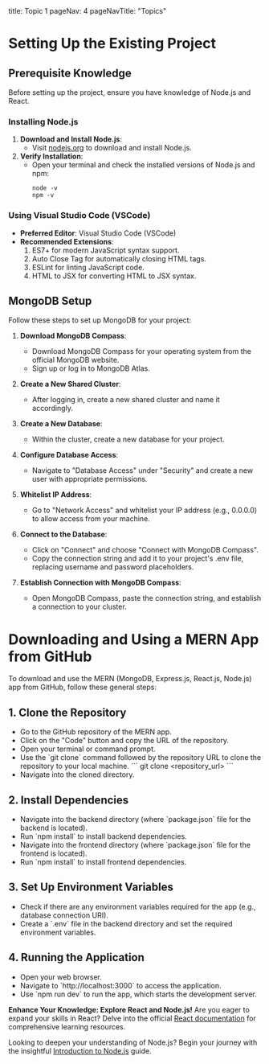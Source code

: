 <frontmatter>
  title: Topic 1
  pageNav: 4
  pageNavTitle: "Topics"
</frontmatter>

<br>

# Setting Up the Existing Project

## Prerequisite Knowledge

Before setting up the project, ensure you have knowledge of Node.js and React.

### Installing Node.js

1. **Download and Install Node.js**:
   - Visit [nodejs.org](https://nodejs.org) to download and install Node.js.
2. **Verify Installation**:
   - Open your terminal and check the installed versions of Node.js and npm:
     ```
     node -v
     npm -v
     ```

### Using Visual Studio Code (VSCode)

- **Preferred Editor**: Visual Studio Code (VSCode)
- **Recommended Extensions**:
  1. ES7+ for modern JavaScript syntax support.
  2. Auto Close Tag for automatically closing HTML tags.
  3. ESLint for linting JavaScript code.
  4. HTML to JSX for converting HTML to JSX syntax.

## MongoDB Setup

Follow these steps to set up MongoDB for your project:

1. **Download MongoDB Compass**:

   - Download MongoDB Compass for your operating system from the official MongoDB website.
   - Sign up or log in to MongoDB Atlas.

2. **Create a New Shared Cluster**:

   - After logging in, create a new shared cluster and name it accordingly.

3. **Create a New Database**:

   - Within the cluster, create a new database for your project.

4. **Configure Database Access**:

   - Navigate to "Database Access" under "Security" and create a new user with appropriate permissions.

5. **Whitelist IP Address**:

   - Go to "Network Access" and whitelist your IP address (e.g., 0.0.0.0) to allow access from your machine.

6. **Connect to the Database**:

   - Click on "Connect" and choose "Connect with MongoDB Compass".
   - Copy the connection string and add it to your project's .env file, replacing username and password placeholders.

7. **Establish Connection with MongoDB Compass**:

   - Open MongoDB Compass, paste the connection string, and establish a connection to your cluster.

# Downloading and Using a MERN App from GitHub

To download and use the MERN (MongoDB, Express.js, React.js, Node.js) app from GitHub, follow these general steps:

## 1. Clone the Repository

- Go to the GitHub repository of the MERN app.
- Click on the "Code" button and copy the URL of the repository.
- Open your terminal or command prompt.
- Use the \`git clone\` command followed by the repository URL to clone the repository to your local machine.
  \`\`\`
  git clone <repository_url>
  \`\`\`
- Navigate into the cloned directory.

## 2. Install Dependencies

- Navigate into the backend directory (where \`package.json\` file for the backend is located).
- Run \`npm install\` to install backend dependencies.
- Navigate into the frontend directory (where \`package.json\` file for the frontend is located).
- Run \`npm install\` to install frontend dependencies.

## 3. Set Up Environment Variables

- Check if there are any environment variables required for the app (e.g., database connection URI).
- Create a \`.env\` file in the backend directory and set the required environment variables.

## 4. Running the Application

- Open your web browser.
- Navigate to \`http://localhost:3000\` to access the application.
- Use \`npm run dev\` to run the app, which starts the development server.

<box type="tip" class="bg-info text-dark">
    
**Enhance Your Knowledge: Explore React and Node.js!**
Are you eager to expand your skills in React? Delve into the official [React documentation](https://react.dev/learn) for comprehensive learning resources.

Looking to deepen your understanding of Node.js? Begin your journey with the insightful [Introduction to Node.js](https://nodejs.org/en/learn/getting-started/introduction-to-nodejs) guide.

</box>
